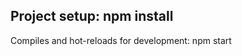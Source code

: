 Project setup: npm install
---------------------------
Compiles and hot-reloads for development: npm start
